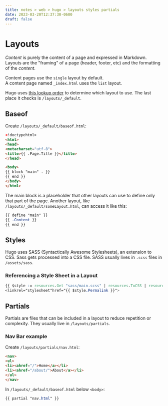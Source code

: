 ```yaml
---
title: notes > web > hugo > layouts styles partials
date: 2023-03-20T12:37:30-0600
draft: false
---
```

# Layouts
*Content* is purely the content of a page and expressed in Markdown.  
Layouts are the "framing" of a page (header, footer, etc) and the formatting of the *content*.  

Content pages use the `single` layout by default.  
A content page named `_index.html` uses the `list` layout.  

Hugo uses [this lookup order](https://gohugo.io/templates/lookup-order/) to determine which layout to use. The last place it checks is `/layouts/_default`.

## Baseof
Create `/layouts/_default/baseof.html`:
```html
<!doctypehtml>
<html>
<head>
<metacharset="utf-8">
<title>{{ .Page.Title }}</title>
</head>

<body>
{{ block "main" . }}
{{ end }}
</body>
</html>
```

The main block is a placeholder that other layouts can use to define only that part of the page. Another layout, like `/layouts/_default/someLayout.html`, can access it like this:
```css
{{ define "main" }}
{{ .Content }}
{{ end }}
```

## Styles
Hugo uses SASS (Syntactically Awesome Stylesheets), an extension to CSS. Sass gets processed into a CSS file.
SASS usually lives in `.scss` files in `/assets/sass`.

### Referencing a Style Sheet in a Layout
```css
{{ $style := resources.Get "sass/main.scss" | resources.ToCSS | resources.Minify }}
<linkrel="stylesheet"href="{{ $style.Permalink }}">
```

## Partials
Partials are files that can be included in a layout to reduce repetition or complexity.
They usually live in `/layouts/partials`.

### Nav Bar example
Create `/layouts/partials/nav.html`:
```html
<nav>
<ul>
<li><ahref="/">Home</a></li>
<li><ahref="/about/">About</a></li>
</ul>
</nav>
```
In `/layouts/_default/baseof.html` below `<body>`:
```css
{{ partial "nav.html" }}
```
